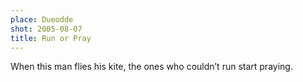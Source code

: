 ```yaml
---
place: Dueodde
shot: 2005-08-07
title: Run or Pray
---
```


When this man flies his kite, the ones who couldn’t run start praying.
